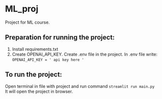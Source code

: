 # ML_proj
Project for ML course. 

## Preparation for running the project:
1. Install requirements.txt
2. Create OPENAI_API_KEY. Create .env file in the project. In .env file write:  `OPENAI_API_KEY = ' api key here '`

   
## To run the project:
Open terminal in file with project and run command `streamlit run main.py`
It will open the project in browser.

